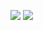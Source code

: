<a href="https://codeclimate.com/github/Hyppogriff/python-project-lvl1/maintainability"><img src="https://api.codeclimate.com/v1/badges/419a6e90f3bd4e1769aa/maintainability" /></a>
<a href="https://codeclimate.com/github/Hyppogriff/python-project-lvl1/test_coverage"><img src="https://api.codeclimate.com/v1/badges/419a6e90f3bd4e1769aa/test_coverage" /></a>
<a href="https://github.com/<OWNER>/<REPOSITORY>/workflows/<WORKFLOW_FILE_PATH>/badge.svg" /></a>
